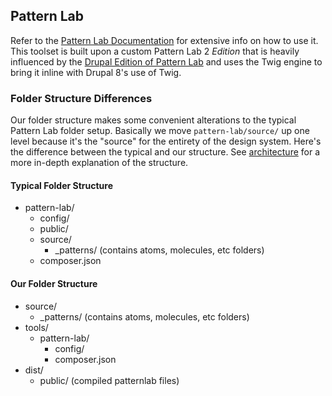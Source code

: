 ## Pattern Lab

Refer to the [Pattern Lab Documentation](http://patternlab.io/docs) for extensive info on how to use it. This toolset is built upon a custom Pattern Lab 2 *Edition* that is heavily influenced by the [Drupal Edition of Pattern Lab](https://github.com/pattern-lab/edition-php-drupal-standard) and uses the Twig engine to bring it inline with Drupal 8's use of Twig.

### Folder Structure Differences

Our folder structure makes some convenient alterations to the typical Pattern Lab folder setup. Basically we move `pattern-lab/source/` up one level because it's the "source" for the entirety of the design system. Here's the difference between the typical and our structure. See [architecture](../getting-started/architecture.md) for a more in-depth explanation of the structure.

#### Typical Folder Structure

- pattern-lab/
    - config/
    - public/
    - source/
        - _patterns/ (contains atoms, molecules, etc folders)
    - composer.json

#### Our Folder Structure

- source/
    - _patterns/ (contains atoms, molecules, etc folders)
- tools/
    - pattern-lab/
        - config/
        - composer.json
- dist/
    - public/ (compiled patternlab files)